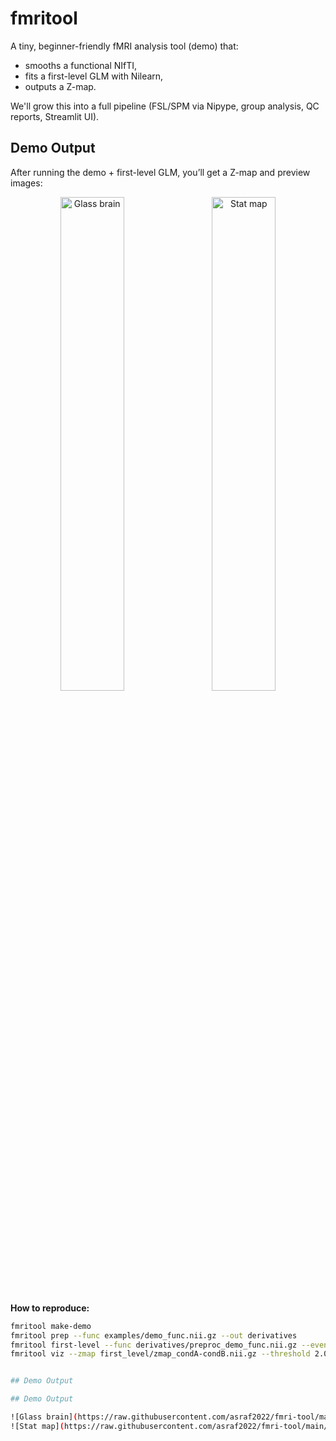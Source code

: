 # fmritool

A tiny, beginner-friendly fMRI analysis tool (demo) that:
- smooths a functional NIfTI,
- fits a first-level GLM with Nilearn,
- outputs a Z-map.

We'll grow this into a full pipeline (FSL/SPM via Nipype, group analysis, QC reports, Streamlit UI).


## Demo Output

After running the demo + first-level GLM, you’ll get a Z-map and preview images:

<p align="center">
  <img src="first_level/zmap_condA-condB_glass.png" alt="Glass brain" width="45%">
  &nbsp;&nbsp;
  <img src="first_level/zmap_condA-condB_stat.png" alt="Stat map" width="45%">
</p>

**How to reproduce:**
```bash
fmritool make-demo
fmritool prep --func examples/demo_func.nii.gz --out derivatives
fmritool first-level --func derivatives/preproc_demo_func.nii.gz --events examples/events.tsv --out first_level
fmritool viz --zmap first_level/zmap_condA-condB.nii.gz --threshold 2.0


## Demo Output

## Demo Output

![Glass brain](https://raw.githubusercontent.com/asraf2022/fmri-tool/main/first_level/zmap_condA-condB_glass.png)
![Stat map](https://raw.githubusercontent.com/asraf2022/fmri-tool/main/first_level/zmap_condA-condB_stat.png)
